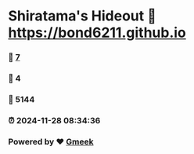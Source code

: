 # Shiratama's Hideout :link: https://bond6211.github.io 
### :page_facing_up: [7](https://bond6211.github.io/tag.html) 
### :speech_balloon: 4 
### :hibiscus: 5144 
### :alarm_clock: 2024-11-28 08:34:36 
### Powered by :heart: [Gmeek](https://github.com/Meekdai/Gmeek)
